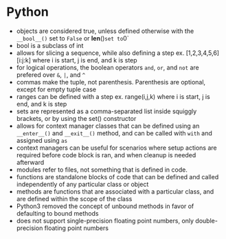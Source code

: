 # Python
- objects are considered true, unless defined otherwise with the `__bool__()` set to `False` or __len__()` set to `0`
- bool is a subclass of int
- allows for slicing a sequence, while also defining a step ex. [1,2,3,4,5,6][i:j:k] where i is start, j is end, and k is step
- for logical operations, the boolean operators `and`, `or`, and `not` are prefered over `&`, `|`, and `^`
- commas make the tuple, not parenthesis. Parenthesis are optional, except for empty tuple case
- ranges can be defined with a step ex. range(i,j,k) where i is start, j is end, and k is step
- sets are represented as a comma-separated list inside squiggly brackets, or by using the set() constructor
- allows for context manager classes that can be defined using an `__enter__()` and `__exit__()` method, and can be called with `with` and assigned using `as`
- context managers can be useful for scenarios where setup actions are required before code block is ran, and when cleanup is needed afterward
- modules refer to files, not something that is defined in code.
- functions are standalone blocks of code that can be defined and called independently of any particular class or object
- methods are functions that are associated with a particular class, and are defined within the scope of the class
- Python3 removed the concept of unbound methods in favor of defaulting to bound methods
- does not support single-precision floating point numbers, only double-precision floating point numbers

